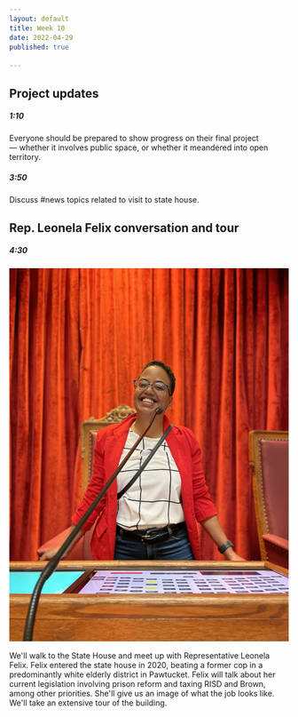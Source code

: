 ```yaml
---
layout: default
title: Week 10
date: 2022-04-29
published: true

---
```




## Project updates

##### 1:10

Everyone should be prepared to show progress on their final project — whether it involves public space, or whether it meandered into open territory.

##### 3:50

Discuss #news  topics related to visit to state house.

## Rep. Leonela Felix conversation and tour

##### 4:30

![At the Statehouse](/img/leo_sh.jpg)

We'll walk to the State House and meet up with Representative Leonela Felix. Felix entered the state house in 2020, beating a former cop in a predominantly white elderly district in Pawtucket. Felix will talk about her current legislation  involving prison reform and taxing RISD and Brown, among other priorities. She'll give us an image of what the job looks like. We'll take an extensive tour of the building.